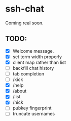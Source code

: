 # ssh-chat

Coming real soon.


## TODO:

* [x] Welcome message.
* [x] set term width properly
* [x] client map rather than list
* [ ] backfill chat history
* [ ] tab completion
* [ ] /kick
* [x] /help
* [x] /about
* [x] /list
* [x] /nick
* [ ] pubkey fingerprint
* [ ] truncate usernames
